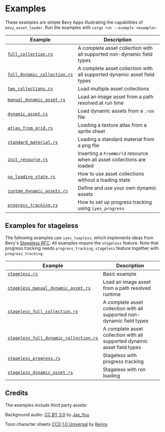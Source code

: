 # Examples

These examples are simple Bevy Apps illustrating the capabilities of `bevy_asset_loader`. Run the examples
with `cargo run --example <example>`.

| Example                                                    | Description                                                              |
|------------------------------------------------------------|--------------------------------------------------------------------------|
| [`full_collection.rs`](full_collection.rs)                 | A complete asset collection with all supported non-dynamic field types   |
| [`full_dynamic_collection.rs`](full_dynamic_collection.rs) | A complete asset collection with all supported dynamic asset field types |
| [`two_collections.rs`](two_collections.rs)                 | Load multiple asset collections                                          |
| [`manual_dynamic_asset.rs`](manual_dynamic_asset.rs)       | Load an image asset from a path resolved at run time                     |
| [`dynamic_asset.rs`](dynamic_asset.rs)                     | Load dynamic assets from a `.ron` file                                   |
| [`atlas_from_grid.rs`](atlas_from_grid.rs)                 | Loading a texture atlas from a sprite sheet                              |
| [`standard_material.rs`](standard_material.rs)             | Loading a standard material from a png file                              |
| [`init_resource.rs`](init_resource.rs)                     | Inserting a `FromWorld` resource when all asset collections are loaded   |
| [`no_loading_state.rs`](no_loading_state.rs)               | How to use asset collections without a loading state                     |
| [`custom_dynamic_assets.rs`](custom_dynamic_assets.rs)     | Define and use your own dynamic assets                                   |
| [`progress_tracking.rs`](progress_tracking.rs)             | How to set up progress tracking using `iyes_progress`                    |

## Examples for stageless

The following examples use `iyes_loopless`, which implements ideas from
Bevy's [Stageless RFC](https://github.com/bevyengine/rfcs/pull/45). All examples require the `stageless` feature.
Note that progress tracking needs `progress_tracking_stageless` feature together with `progress_tracking`.

| Example                                                                        | Description                                                              |
|--------------------------------------------------------------------------------|--------------------------------------------------------------------------|
| [`stageless.rs`](stageless.rs)                                                 | Basic example                                                            |
| [`stageless_manual_dynamic_asset.rs`](stageless_manual_dynamic_asset.rs)       | Load an image asset from a path resolved runtime                         |
| [`stageless_full_collection.rs`](stageless_full_collection.rs)                 | A complete asset collection with all supported non-dynamic field types   |
| [`stageless_full_dynamic_collection.rs`](stageless_full_dynamic_collection.rs) | A complete asset collection with all supported dynamic asset field types |
| [`stageless_progress.rs`](stageless_progress.rs)                               | Stageless with progress tracking                                         |
| [`stageless_dynamic_asset.rs`](stageless_dynamic_asset.rs)                     | Stageless with ron loading                                               |

## Credits

The examples include third party assets:

Background audio: [CC BY 3.0](https://creativecommons.org/licenses/by/3.0/)
by [Jay_You](https://freesound.org/people/Jay_You/sounds/460432/)

Toon character sheets [CC0 1.0 Universal](https://creativecommons.org/publicdomain/zero/1.0/)
by [Kenny](https://kenney.nl/assets/toon-characters-1)
